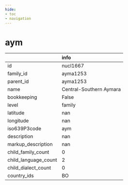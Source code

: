 ```yaml
---
hide:
- toc
- navigation
---
```

# aym
|                      | info                    |
|:---------------------|:------------------------|
| id                   | nucl1667                |
| family_id            | ayma1253                |
| parent_id            | ayma1253                |
| name                 | Central-Southern Aymara |
| bookkeeping          | False                   |
| level                | family                  |
| latitude             | nan                     |
| longitude            | nan                     |
| iso639P3code         | aym                     |
| description          | nan                     |
| markup_description   | nan                     |
| child_family_count   | 0                       |
| child_language_count | 2                       |
| child_dialect_count  | 0                       |
| country_ids          | BO                      |